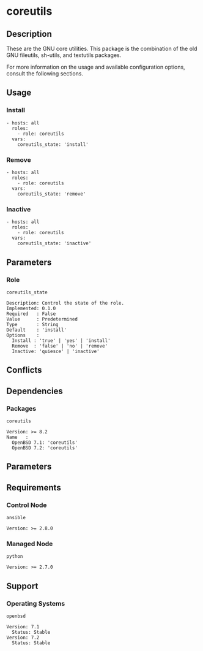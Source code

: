 # coreutils

## Description

These are the GNU core utilities. This package is the combination of the old GNU
fileutils, sh-utils, and textutils packages.

For more information on the usage and available configuration options,
consult the following sections.

## Usage

### Install

```
- hosts: all
  roles:
    - role: coreutils
  vars:
    coreutils_state: 'install'
```

### Remove

```
- hosts: all
  roles:
    - role: coreutils
  vars:
    coreutils_state: 'remove'
```

### Inactive

```
- hosts: all
  roles:
    - role: coreutils
  vars:
    coreutils_state: 'inactive'
```

## Parameters

### Role

`coreutils_state`

    Description: Control the state of the role.
    Implemented: 0.1.0
    Required   : False
    Value      : Predetermined
    Type       : String
    Default    : 'install'
    Options    :
      Install : 'true' | 'yes' | 'install'
      Remove  : 'false' | 'no' | 'remove'
      Inactive: 'quiesce' | 'inactive'

## Conflicts

## Dependencies

### Packages

`coreutils`

    Version: >= 8.2
    Name   :
      OpenBSD 7.1: 'coreutils'
      OpenBSD 7.2: 'coreutils'

## Parameters

## Requirements

### Control Node

`ansible`

    Version: >= 2.8.0

### Managed Node

`python`

    Version: >= 2.7.0

## Support

### Operating Systems

`openbsd`

    Version: 7.1
      Status: Stable
    Version: 7.2
      Status: Stable
